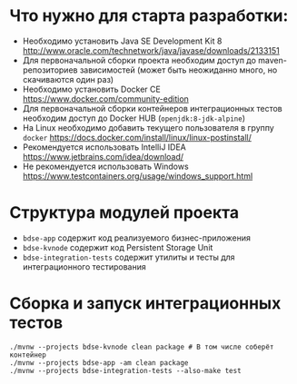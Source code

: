 # Что нужно для старта разработки:
- Необходимо установить Java SE Development Kit 8 <http://www.oracle.com/technetwork/java/javase/downloads/2133151>
- Для первоначальной сборки проекта необходим доступ до maven-репозиториев зависимостей (может быть неожиданно много,
 но скачиваются один раз)
- Необходимо установить Docker CE <https://www.docker.com/community-edition>
- Для первоначальной сборки контейнеров интеграционных тестов необходим доступ до Docker HUB (`openjdk:8-jdk-alpine`)
- На Linux необходимо добавить текущего пользователя в группу `docker` <https://docs.docker.com/install/linux/linux-postinstall/>
- Рекомендуется использовать IntelliJ IDEA <https://www.jetbrains.com/idea/download/>
- Не рекомендуется использовать Windows <https://www.testcontainers.org/usage/windows_support.html>

# Структура модулей проекта
- `bdse-app` содержит код реализуемого бизнес-приложения
- `bdse-kvnode` содержит код Persistent Storage Unit
- `bdse-integration-tests` содержит утилиты и тесты для интеграционного тестирования

# Сборка и запуск интеграционных тестов
```
./mvnw --projects bdse-kvnode clean package # В том числе соберёт контейнер
./mvnw --projects bdse-app -am clean package
./mvnw --projects bdse-integration-tests --also-make test
```
